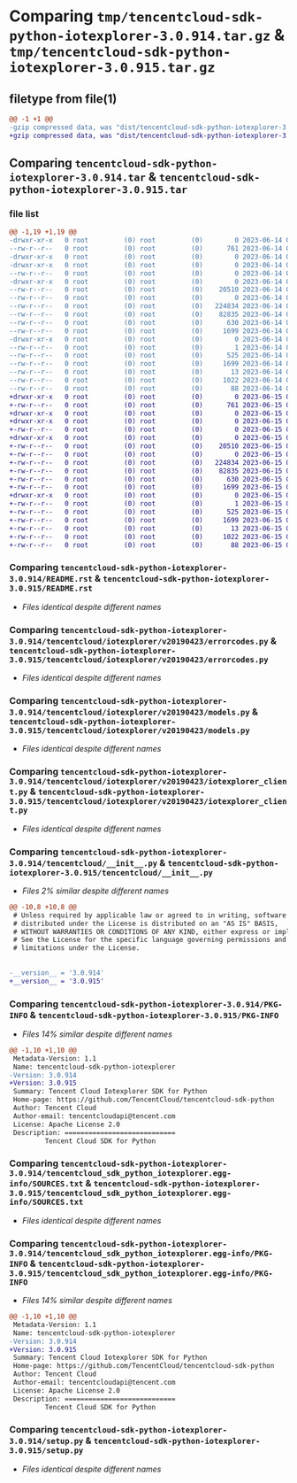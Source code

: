 # Comparing `tmp/tencentcloud-sdk-python-iotexplorer-3.0.914.tar.gz` & `tmp/tencentcloud-sdk-python-iotexplorer-3.0.915.tar.gz`

## filetype from file(1)

```diff
@@ -1 +1 @@
-gzip compressed data, was "dist/tencentcloud-sdk-python-iotexplorer-3.0.914.tar", last modified: Wed Jun 14 00:28:27 2023, max compression
+gzip compressed data, was "dist/tencentcloud-sdk-python-iotexplorer-3.0.915.tar", last modified: Thu Jun 15 00:27:46 2023, max compression
```

## Comparing `tencentcloud-sdk-python-iotexplorer-3.0.914.tar` & `tencentcloud-sdk-python-iotexplorer-3.0.915.tar`

### file list

```diff
@@ -1,19 +1,19 @@
-drwxr-xr-x   0 root         (0) root         (0)        0 2023-06-14 00:28:27.000000 tencentcloud-sdk-python-iotexplorer-3.0.914/
--rw-r--r--   0 root         (0) root         (0)      761 2023-06-14 00:28:27.000000 tencentcloud-sdk-python-iotexplorer-3.0.914/README.rst
-drwxr-xr-x   0 root         (0) root         (0)        0 2023-06-14 00:28:27.000000 tencentcloud-sdk-python-iotexplorer-3.0.914/tencentcloud/
-drwxr-xr-x   0 root         (0) root         (0)        0 2023-06-14 00:28:27.000000 tencentcloud-sdk-python-iotexplorer-3.0.914/tencentcloud/iotexplorer/
--rw-r--r--   0 root         (0) root         (0)        0 2023-06-14 00:28:27.000000 tencentcloud-sdk-python-iotexplorer-3.0.914/tencentcloud/iotexplorer/__init__.py
-drwxr-xr-x   0 root         (0) root         (0)        0 2023-06-14 00:28:27.000000 tencentcloud-sdk-python-iotexplorer-3.0.914/tencentcloud/iotexplorer/v20190423/
--rw-r--r--   0 root         (0) root         (0)    20510 2023-06-14 00:28:27.000000 tencentcloud-sdk-python-iotexplorer-3.0.914/tencentcloud/iotexplorer/v20190423/errorcodes.py
--rw-r--r--   0 root         (0) root         (0)        0 2023-06-14 00:28:27.000000 tencentcloud-sdk-python-iotexplorer-3.0.914/tencentcloud/iotexplorer/v20190423/__init__.py
--rw-r--r--   0 root         (0) root         (0)   224834 2023-06-14 00:28:27.000000 tencentcloud-sdk-python-iotexplorer-3.0.914/tencentcloud/iotexplorer/v20190423/models.py
--rw-r--r--   0 root         (0) root         (0)    82835 2023-06-14 00:28:27.000000 tencentcloud-sdk-python-iotexplorer-3.0.914/tencentcloud/iotexplorer/v20190423/iotexplorer_client.py
--rw-r--r--   0 root         (0) root         (0)      630 2023-06-14 00:28:27.000000 tencentcloud-sdk-python-iotexplorer-3.0.914/tencentcloud/__init__.py
--rw-r--r--   0 root         (0) root         (0)     1699 2023-06-14 00:28:27.000000 tencentcloud-sdk-python-iotexplorer-3.0.914/PKG-INFO
-drwxr-xr-x   0 root         (0) root         (0)        0 2023-06-14 00:28:27.000000 tencentcloud-sdk-python-iotexplorer-3.0.914/tencentcloud_sdk_python_iotexplorer.egg-info/
--rw-r--r--   0 root         (0) root         (0)        1 2023-06-14 00:28:27.000000 tencentcloud-sdk-python-iotexplorer-3.0.914/tencentcloud_sdk_python_iotexplorer.egg-info/dependency_links.txt
--rw-r--r--   0 root         (0) root         (0)      525 2023-06-14 00:28:27.000000 tencentcloud-sdk-python-iotexplorer-3.0.914/tencentcloud_sdk_python_iotexplorer.egg-info/SOURCES.txt
--rw-r--r--   0 root         (0) root         (0)     1699 2023-06-14 00:28:27.000000 tencentcloud-sdk-python-iotexplorer-3.0.914/tencentcloud_sdk_python_iotexplorer.egg-info/PKG-INFO
--rw-r--r--   0 root         (0) root         (0)       13 2023-06-14 00:28:27.000000 tencentcloud-sdk-python-iotexplorer-3.0.914/tencentcloud_sdk_python_iotexplorer.egg-info/top_level.txt
--rw-r--r--   0 root         (0) root         (0)     1022 2023-06-14 00:28:27.000000 tencentcloud-sdk-python-iotexplorer-3.0.914/setup.py
--rw-r--r--   0 root         (0) root         (0)       88 2023-06-14 00:28:27.000000 tencentcloud-sdk-python-iotexplorer-3.0.914/setup.cfg
+drwxr-xr-x   0 root         (0) root         (0)        0 2023-06-15 00:27:46.000000 tencentcloud-sdk-python-iotexplorer-3.0.915/
+-rw-r--r--   0 root         (0) root         (0)      761 2023-06-15 00:27:45.000000 tencentcloud-sdk-python-iotexplorer-3.0.915/README.rst
+drwxr-xr-x   0 root         (0) root         (0)        0 2023-06-15 00:27:46.000000 tencentcloud-sdk-python-iotexplorer-3.0.915/tencentcloud/
+drwxr-xr-x   0 root         (0) root         (0)        0 2023-06-15 00:27:46.000000 tencentcloud-sdk-python-iotexplorer-3.0.915/tencentcloud/iotexplorer/
+-rw-r--r--   0 root         (0) root         (0)        0 2023-06-15 00:27:45.000000 tencentcloud-sdk-python-iotexplorer-3.0.915/tencentcloud/iotexplorer/__init__.py
+drwxr-xr-x   0 root         (0) root         (0)        0 2023-06-15 00:27:46.000000 tencentcloud-sdk-python-iotexplorer-3.0.915/tencentcloud/iotexplorer/v20190423/
+-rw-r--r--   0 root         (0) root         (0)    20510 2023-06-15 00:27:45.000000 tencentcloud-sdk-python-iotexplorer-3.0.915/tencentcloud/iotexplorer/v20190423/errorcodes.py
+-rw-r--r--   0 root         (0) root         (0)        0 2023-06-15 00:27:45.000000 tencentcloud-sdk-python-iotexplorer-3.0.915/tencentcloud/iotexplorer/v20190423/__init__.py
+-rw-r--r--   0 root         (0) root         (0)   224834 2023-06-15 00:27:45.000000 tencentcloud-sdk-python-iotexplorer-3.0.915/tencentcloud/iotexplorer/v20190423/models.py
+-rw-r--r--   0 root         (0) root         (0)    82835 2023-06-15 00:27:45.000000 tencentcloud-sdk-python-iotexplorer-3.0.915/tencentcloud/iotexplorer/v20190423/iotexplorer_client.py
+-rw-r--r--   0 root         (0) root         (0)      630 2023-06-15 00:27:45.000000 tencentcloud-sdk-python-iotexplorer-3.0.915/tencentcloud/__init__.py
+-rw-r--r--   0 root         (0) root         (0)     1699 2023-06-15 00:27:46.000000 tencentcloud-sdk-python-iotexplorer-3.0.915/PKG-INFO
+drwxr-xr-x   0 root         (0) root         (0)        0 2023-06-15 00:27:46.000000 tencentcloud-sdk-python-iotexplorer-3.0.915/tencentcloud_sdk_python_iotexplorer.egg-info/
+-rw-r--r--   0 root         (0) root         (0)        1 2023-06-15 00:27:46.000000 tencentcloud-sdk-python-iotexplorer-3.0.915/tencentcloud_sdk_python_iotexplorer.egg-info/dependency_links.txt
+-rw-r--r--   0 root         (0) root         (0)      525 2023-06-15 00:27:46.000000 tencentcloud-sdk-python-iotexplorer-3.0.915/tencentcloud_sdk_python_iotexplorer.egg-info/SOURCES.txt
+-rw-r--r--   0 root         (0) root         (0)     1699 2023-06-15 00:27:46.000000 tencentcloud-sdk-python-iotexplorer-3.0.915/tencentcloud_sdk_python_iotexplorer.egg-info/PKG-INFO
+-rw-r--r--   0 root         (0) root         (0)       13 2023-06-15 00:27:46.000000 tencentcloud-sdk-python-iotexplorer-3.0.915/tencentcloud_sdk_python_iotexplorer.egg-info/top_level.txt
+-rw-r--r--   0 root         (0) root         (0)     1022 2023-06-15 00:27:45.000000 tencentcloud-sdk-python-iotexplorer-3.0.915/setup.py
+-rw-r--r--   0 root         (0) root         (0)       88 2023-06-15 00:27:46.000000 tencentcloud-sdk-python-iotexplorer-3.0.915/setup.cfg
```

### Comparing `tencentcloud-sdk-python-iotexplorer-3.0.914/README.rst` & `tencentcloud-sdk-python-iotexplorer-3.0.915/README.rst`

 * *Files identical despite different names*

### Comparing `tencentcloud-sdk-python-iotexplorer-3.0.914/tencentcloud/iotexplorer/v20190423/errorcodes.py` & `tencentcloud-sdk-python-iotexplorer-3.0.915/tencentcloud/iotexplorer/v20190423/errorcodes.py`

 * *Files identical despite different names*

### Comparing `tencentcloud-sdk-python-iotexplorer-3.0.914/tencentcloud/iotexplorer/v20190423/models.py` & `tencentcloud-sdk-python-iotexplorer-3.0.915/tencentcloud/iotexplorer/v20190423/models.py`

 * *Files identical despite different names*

### Comparing `tencentcloud-sdk-python-iotexplorer-3.0.914/tencentcloud/iotexplorer/v20190423/iotexplorer_client.py` & `tencentcloud-sdk-python-iotexplorer-3.0.915/tencentcloud/iotexplorer/v20190423/iotexplorer_client.py`

 * *Files identical despite different names*

### Comparing `tencentcloud-sdk-python-iotexplorer-3.0.914/tencentcloud/__init__.py` & `tencentcloud-sdk-python-iotexplorer-3.0.915/tencentcloud/__init__.py`

 * *Files 2% similar despite different names*

```diff
@@ -10,8 +10,8 @@
 # Unless required by applicable law or agreed to in writing, software
 # distributed under the License is distributed on an "AS IS" BASIS,
 # WITHOUT WARRANTIES OR CONDITIONS OF ANY KIND, either express or implied.
 # See the License for the specific language governing permissions and
 # limitations under the License.
 
 
-__version__ = '3.0.914'
+__version__ = '3.0.915'
```

### Comparing `tencentcloud-sdk-python-iotexplorer-3.0.914/PKG-INFO` & `tencentcloud-sdk-python-iotexplorer-3.0.915/PKG-INFO`

 * *Files 14% similar despite different names*

```diff
@@ -1,10 +1,10 @@
 Metadata-Version: 1.1
 Name: tencentcloud-sdk-python-iotexplorer
-Version: 3.0.914
+Version: 3.0.915
 Summary: Tencent Cloud Iotexplorer SDK for Python
 Home-page: https://github.com/TencentCloud/tencentcloud-sdk-python
 Author: Tencent Cloud
 Author-email: tencentcloudapi@tencent.com
 License: Apache License 2.0
 Description: ============================
         Tencent Cloud SDK for Python
```

### Comparing `tencentcloud-sdk-python-iotexplorer-3.0.914/tencentcloud_sdk_python_iotexplorer.egg-info/SOURCES.txt` & `tencentcloud-sdk-python-iotexplorer-3.0.915/tencentcloud_sdk_python_iotexplorer.egg-info/SOURCES.txt`

 * *Files identical despite different names*

### Comparing `tencentcloud-sdk-python-iotexplorer-3.0.914/tencentcloud_sdk_python_iotexplorer.egg-info/PKG-INFO` & `tencentcloud-sdk-python-iotexplorer-3.0.915/tencentcloud_sdk_python_iotexplorer.egg-info/PKG-INFO`

 * *Files 14% similar despite different names*

```diff
@@ -1,10 +1,10 @@
 Metadata-Version: 1.1
 Name: tencentcloud-sdk-python-iotexplorer
-Version: 3.0.914
+Version: 3.0.915
 Summary: Tencent Cloud Iotexplorer SDK for Python
 Home-page: https://github.com/TencentCloud/tencentcloud-sdk-python
 Author: Tencent Cloud
 Author-email: tencentcloudapi@tencent.com
 License: Apache License 2.0
 Description: ============================
         Tencent Cloud SDK for Python
```

### Comparing `tencentcloud-sdk-python-iotexplorer-3.0.914/setup.py` & `tencentcloud-sdk-python-iotexplorer-3.0.915/setup.py`

 * *Files identical despite different names*

